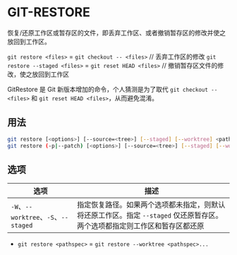# GIT-RESTORE

恢复/还原工作区或暂存区的文件，即丢弃工作区、或者撤销暂存区的修改并使之放回到工作区。

`git restore <files>` = `git checkout -- <files>` // 丢弃工作区的修改
`git restore --staged <files>` = `git reset HEAD <files>` // 撤销暂存区文件的修改，使之放回到工作区

GitRestore 是 Git 新版本增加的命令，个人猜测是为了取代 `git checkout -- <files>` 和 `git reset HEAD <files>`，从而避免混淆。

## 用法

```sh
git restore [<options>] [--source=<tree>] [--staged] [--worktree] <pathspec>...
git restore (-p|--patch) [<options>] [--source=<tree>] [--staged] [--worktree] [<pathspec>...]
```

## 选项

| 选项                                 | 描述                                                                                                                       |
| ------------------------------------ | -------------------------------------------------------------------------------------------------------------------------- |
| `-W`、`--worktree`、`-S`、`--staged` | 指定恢复路径。如果两个选项都未指定，则默认将还原工作区。指定 `--staged` 仅还原暂存区。两个选项都指定则工作区和暂存区都还原 |

* `git restore <pathspec>` = `git restore --worktree <pathspec>...`
